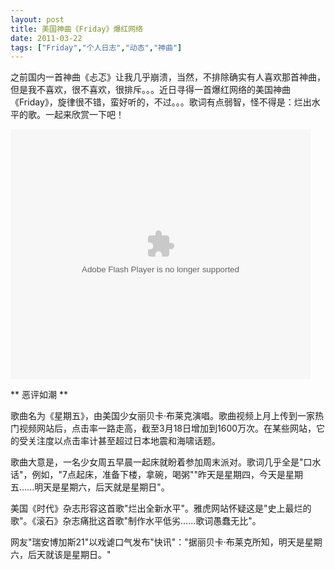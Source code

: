 ```yaml
---
layout: post
title: 美国神曲《Friday》爆红网络		
date: 2011-03-22
tags: ["Friday","个人日志","动态","神曲"]
---
```


之前国内一首神曲《忐忑》让我几乎崩溃，当然，不排除确实有人喜欢那首神曲，但是我不喜欢，很不喜欢，很排斥。。。近日寻得一首爆红网络的美国神曲《Friday》，旋律很不错，蛮好听的，不过。。。歌词有点弱智，怪不得是：烂出水平的歌。一起来欣赏一下吧！

<embed type="application/x-shockwave-flash" width="480" height="400" src="v.swf" quality="high" allowscriptaccess="sameDomain" align="middle"></embed>

** 恶评如潮 **

歌曲名为《星期五》，由美国少女丽贝卡·布莱克演唱。歌曲视频上月上传到一家热门视频网站后，点击率一路走高，截至3月18日增加到1600万次。在某些网站，它的受关注度以点击率计甚至超过日本地震和海啸话题。

歌曲大意是，一名少女周五早晨一起床就盼着参加周末派对。歌词几乎全是"口水话"，例如，"7点起床，准备下楼，拿碗，喝粥""昨天是星期四，今天是星期五......明天是星期六，后天就是星期日"。

美国《时代》杂志形容这首歌"烂出全新水平"。雅虎网站怀疑这是"史上最烂的歌"。《滚石》杂志痛批这首歌"制作水平低劣......歌词愚蠢无比"。

网友"瑞安博加斯21"以戏谑口气发布"快讯"："据丽贝卡·布莱克所知，明天是星期六，后天就该是星期日。"		